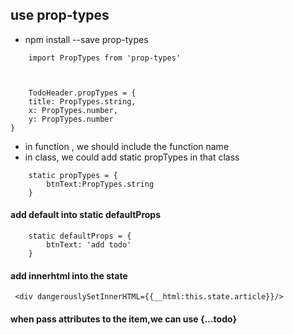 ##  use prop-types
*   npm install --save prop-types
```
    import PropTypes from 'prop-types'
    
    
    
    TodoHeader.propTypes = {
    title: PropTypes.string,
    x: PropTypes.number,
    y: PropTypes.number
}
```
*   in function , we should include the function name
*   in class, we could add static propTypes in that class 
```
    static propTypes = {
        btnText:PropTypes.string
    }
```

#### add default into static defaultProps
```
    static defaultProps = {
        btnText: 'add todo'
    }
```

#### add innerhtml into the state
```
 <div dangerouslySetInnerHTML={{__html:this.state.article}}/>
```

####   when pass attributes to the item,we can use   {...todo}